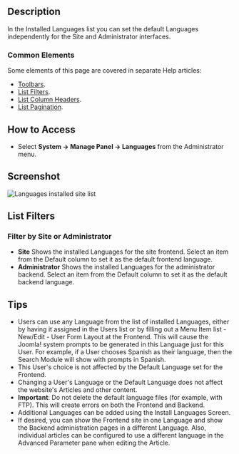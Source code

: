 <!-- Filename: Help4.x:Languages:_Installed / Display title: Languages: Installed -->

## Description

In the Installed Languages list you can set the default Languages
independently for the Site and Administrator interfaces.

### Common Elements

Some elements of this page are covered in separate Help articles:

* [Toolbars](jdocmanual?article=help/common-elements/toolbars).
* [List Filters](jdocmanual?article=help/common-elements/list-filters).
* [List Column Headers](jdocmanual?article=help/common-elements/list-column-headers).
* [List Pagination](jdocmanual?article=help/common-elements/list-pagination).

## How to Access

- Select **System → Manage Panel → Languages** from the
  Administrator menu.

## Screenshot

![Languages installed site list](../../../en/images/languages/languages-installed-site.png)

## List Filters

### Filter by Site or Administrator

- **Site** Shows the installed Languages for the site frontend. Select an
  item from the Default column to set it as the default frontend language.
- **Administrator** Shows the installed Languages for the administrator
  backend. Select an item from the Default column to set it as the default
  backend language.

## Tips

- Users can use any Language from the list of installed Languages,
  either by having it assigned in the Users list or
  by filling out a Menu Item list - New/Edit - User Form
  Layout at the Frontend. This will cause the Joomla! system prompts to be
  generated in this Language just for this User. For example, if a User
  chooses Spanish as their language, then the Search Module will show
  with prompts in Spanish.
- This User's choice is not affected by the Default Language set for the
  Frontend.
- Changing a User's Language or the Default Language does not affect the
  website's Articles and other content.
- **Important**: Do not delete the default language files (for example,
  with FTP). This will create errors on both the Frontend and Backend.
- Additional Languages can be added using the Install Languages Screen.
- If desired, you can show the Frontend site in one Language and show
  the Backend administration pages in a different Language. Also,
  individual articles can be configured to use a different language in
  the Advanced Parameter pane when editing the Article.
